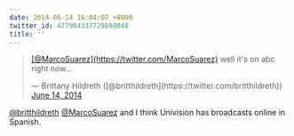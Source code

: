```yaml
---
date: 2014-06-14 16:04:07 +0000
twitter_id: 477904337725698048
title: ''
---
```


<blockquote class="twitter-tweet"><p lang="en" dir="ltr"><a href="https://twitter.com/MarcoSuarez?ref_src=twsrc%5Etfw">[@MarcoSuarez](https://twitter.com/MarcoSuarez)</a> well it&#39;s on abc right now...</p>&mdash; Brittany Hildreth ([@britthildreth](https://twitter.com/britthildreth)) <a href="https://twitter.com/britthildreth/status/477903677835841536?ref_src=twsrc%5Etfw">June 14, 2014</a></blockquote>
<script async src="https://platform.twitter.com/widgets.js" charset="utf-8"></script>

[@britthildreth](https://twitter.com/britthildreth) [@MarcoSuarez](https://twitter.com/MarcoSuarez) and I think Univision has broadcasts online in Spanish.
